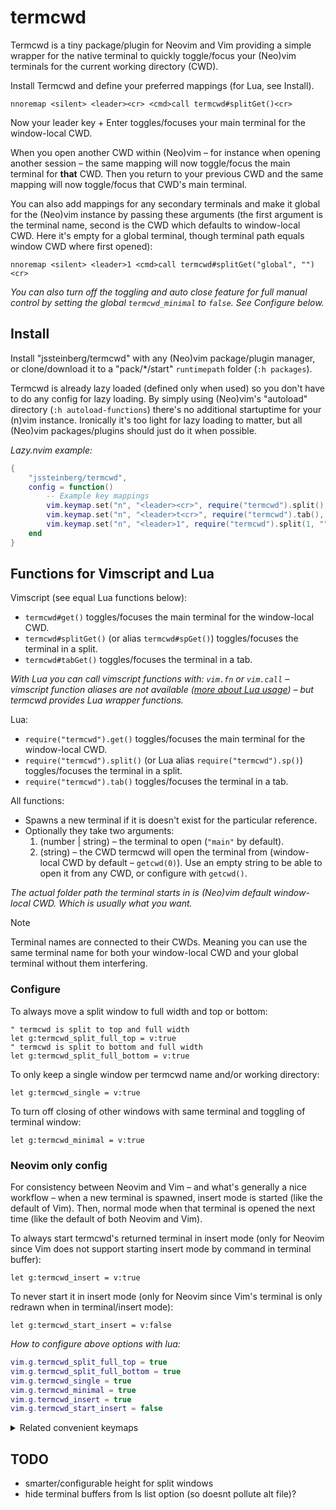# termcwd

Termcwd is a tiny package/plugin for Neovim and Vim providing a simple wrapper for the native terminal to quickly toggle/focus your (Neo)vim terminals for the current working directory (CWD).

Install Termcwd and define your preferred mappings (for Lua, see Install).

```vim
nnoremap <silent> <leader><cr> <cmd>call termcwd#splitGet()<cr>
```

Now your leader key + Enter toggles/focuses your main terminal for the window-local CWD.

When you open another CWD within (Neo)vim – for instance when opening another session – the same mapping will now toggle/focus the main terminal for **that** CWD. Then you return to your previous CWD and the same mapping will now toggle/focus that CWD's main terminal.

You can also add mappings for any secondary terminals and make it global for the (Neo)vim instance by passing these arguments (the first argument is the terminal name, second is the CWD which defaults to window-local CWD. Here it's empty for a global terminal, though terminal path equals window CWD where first opened):

```vim
nnoremap <silent> <leader>1 <cmd>call termcwd#splitGet("global", "")<cr>
```

*You can also turn off the toggling and auto close feature for full manual control by setting the global `termcwd_minimal` to `false`. See Configure below.*

## Install

Install "jssteinberg/termcwd" with any (Neo)vim package/plugin manager, or clone/download it to a "pack/\*/start" `runtimepath` folder (`:h packages`).

Termcwd is already lazy loaded (defined only when used) so you don't have to do any config for lazy loading. By simply using (Neo)vim's "autoload" directory (`:h autoload-functions`) there's no additional startuptime for your (n)vim instance. Ironically it's too light for lazy loading to matter,
but all (Neo)vim packages/plugins should just do it when possible.

*Lazy.nvim example:*

```lua
{
	"jssteinberg/termcwd",
	config = function()
		-- Example key mappings
		vim.keymap.set("n", "<leader><cr>", require("termcwd").split(), { desc = "Terminal (CWD)" })
		vim.keymap.set("n", "<leader>t<cr>", require("termcwd").tab(), { desc = "Terminal tab (CWD)" })
		vim.keymap.set("n", "<leader>1", require("termcwd").split(1, ""), { desc = "Terminal" })
	end
}
```

## Functions for Vimscript and Lua

Vimscript (see equal Lua functions below):

- `termcwd#get()` toggles/focuses the main terminal for the window-local CWD.
- `termcwd#splitGet()` (or alias `termcwd#spGet()`) toggles/focuses the terminal in a split.
- `termcwd#tabGet()` toggles/focuses the terminal in a tab.

*With Lua you can call vimscript functions with: `vim.fn` or `vim.call` – vimscript function aliases are not available ([more about Lua usage](//vonheikemen.github.io/devlog/tools/configuring-neovim-using-lua)) – but termcwd provides Lua wrapper functions.*

Lua:

- `require("termcwd").get()` toggles/focuses the main terminal for the window-local CWD.
- `require("termcwd").split()` (or Lua alias `require("termcwd").sp()`) toggles/focuses the terminal in a split.
- `require("termcwd").tab()` toggles/focuses the terminal in a tab.

All functions:

- Spawns a new terminal if it is doesn't exist for the particular reference.
- Optionally they take two arguments:
	1. (number | string) – the terminal to open (`"main"` by default).
	2. (string) – the CWD termcwd will open the terminal from (window-local CWD by default – `getcwd(0)`). Use an empty string to be able to open it from any CWD, or configure with `getcwd()`.

*The actual folder path the terminal starts in is (Neo)vim default window-local CWD. Which is usually what you want.*

> [!NOTE]
> Terminal names are connected to their CWDs. Meaning you can use the same terminal name for both your window-local CWD and your global terminal without them interfering.

### Configure

To always move a split window to full width and top or bottom:

```vim
" termcwd is split to top and full width
let g:termcwd_split_full_top = v:true
" termcwd is split to bottom and full width
let g:termcwd_split_full_bottom = v:true
```

To only keep a single window per termcwd name and/or working directory:

```vim
let g:termcwd_single = v:true
```

To turn off closing of other windows with same terminal and toggling of terminal window:

```vim
let g:termcwd_minimal = v:true
```

### Neovim only config

For consistency between Neovim and Vim – and what's generally a nice workflow – when a new terminal is spawned, insert mode is started (like the default of Vim). Then, normal mode when that terminal is opened the next time (like the default of both Neovim and Vim).

To always start termcwd's returned terminal in insert mode (only for Neovim since Vim does not support starting insert mode by command in terminal buffer):

```vim
let g:termcwd_insert = v:true
```

To never start it in insert mode (only for Neovim since Vim's terminal is only redrawn when in terminal/insert mode):

```vim
let g:termcwd_start_insert = v:false
```

*How to configure above options with lua:*

```lua
vim.g.termcwd_split_full_top = true
vim.g.termcwd_split_full_bottom = true
vim.g.termcwd_single = true
vim.g.termcwd_minimal = true
vim.g.termcwd_insert = true
vim.g.termcwd_start_insert = false
```

<details>
<summary>Related convenient keymaps</summary>

Keymap to leave insert mode in terminal – below `jk` gets you to normal mode:

```vim
" For Neovim
tnoremap jk <c-\><c-n>
" For Vim
tnoremap jk <c-w>N
```

`<leader>c` hides current window or quit if last window:

```vim
nnoremap <silent> <leader>c :exe "try\n hide\n catch\n q\n endtry"<cr>
```

`<leader>C` closes tab or quits all if last tab:

```vim
nn <silent> <leader>C <cmd>exe "try\n tabclose\n catch\n qa\n endtry"<cr>
```

</details>

## TODO

- smarter/configurable height for split windows
- hide terminal buffers from ls list option (so doesnt pollute alt file)?
